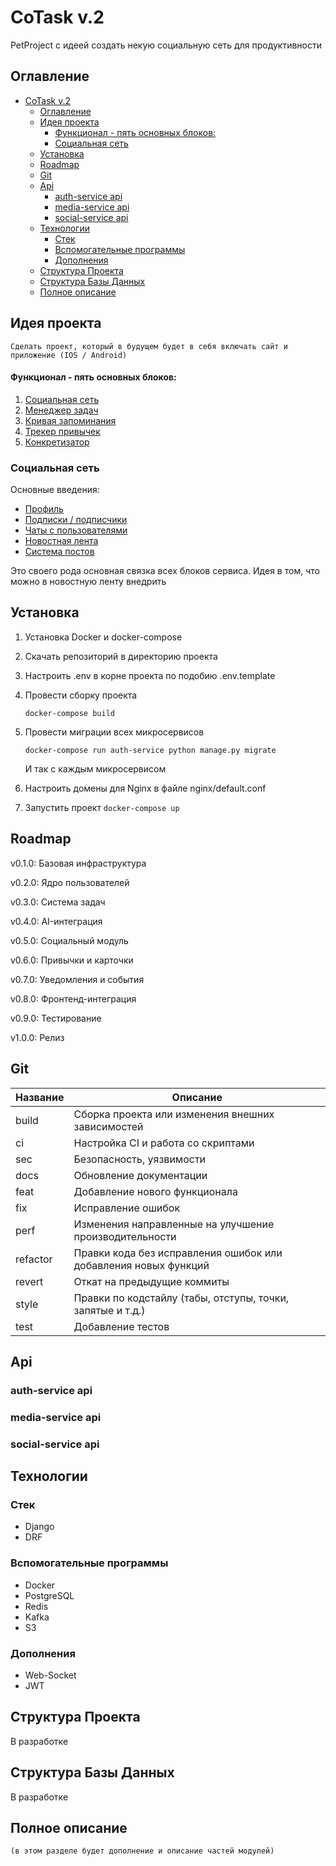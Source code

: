 # CoTask v.2
PetProject с идеей создать некую социальную сеть для продуктивности

## Оглавление
- [CoTask v.2](#cotask-v2)
  - [Оглавление](#оглавление)
  - [Идея проекта](#идея-проекта)
      - [Функционал - пять основных блоков:](#функционал---пять-основных-блоков)
    - [Социальная сеть](#социальная-сеть)
  - [Установка](#установка)
  - [Roadmap](#roadmap)
  - [Git](#git)
  - [Api](#api)
    - [auth-service api](#auth-service-api)
    - [media-service api](#media-service-api)
    - [social-service api](#social-service-api)
  - [Технологии](#технологии)
    - [Стек](#стек)
    - [Вспомогательные программы](#вспомогательные-программы)
    - [Дополнения](#дополнения)
  - [Структура Проекта](#структура-проекта)
  - [Структура Базы Данных](#структура-базы-данных)
  - [Полное описание](#полное-описание)

## Идея проекта
	Сделать проект, который в будущем будет в себя включать сайт и приложение (IOS / Android)

#### Функционал - пять основных блоков:
1. [Социальная сеть](#социальная-сеть)
2. [Менеджер задач](#менеджер-задач)
3. [Кривая запоминания](#кривая-запоминания)
4. [Трекер привычек](#трекер-привычек)
5. [Конкретизатор](#конкретизатор)

### Социальная сеть
Основные введения:
- [Профиль](#профиль)
- [Подписки / подписчики](#подписки)
- [Чаты с пользователями](#чаты-с-пользователями)
- [Новостная лента](#новостная-лента)
- [Система постов](#система-постов)

Это своего рода основная связка всех блоков сервиса.
Идея в том, что можно в новостную ленту внедрить 

## Установка
1. Установка Docker и docker-compose
2. Скачать репозиторий в директорию проекта
3. Настроить .env в корне проекта по подобию .env.template
4. Провести сборку проекта
   
   ```docker-compose build```
5. Провести миграции всех микросервисов
   
   ```docker-compose run auth-service python manage.py migrate```

   И так с каждым микросервисом
6. Настроить домены для Nginx в файле nginx/default.conf
7. Запустить проект
    ```docker-compose up```

## Roadmap
v0.1.0: Базовая инфраструктура

v0.2.0: Ядро пользователей

v0.3.0: Система задач

v0.4.0: AI-интеграция

v0.5.0: Социальный модуль

v0.6.0: Привычки и карточки

v0.7.0: Уведомления и события

v0.8.0: Фронтенд-интеграция

v0.9.0: Тестирование

v1.0.0: Релиз

## Git
| Название | Описание                                                        |
|----------|-----------------------------------------------------------------|
| build	   | Сборка проекта или изменения внешних зависимостей               |
| ci       | Настройка CI и работа со скриптами                              |
| sec      | Безопасность, уязвимости                                        |
| docs	   | Обновление документации                                         |
| feat	   | Добавление нового функционала                                   |
| fix	     | Исправление ошибок                                              |
| perf	   | Изменения направленные на улучшение производительности          |
| refactor | Правки кода без исправления ошибок или добавления новых функций |
| revert   | Откат на предыдущие коммиты                                     |
| style	   | Правки по кодстайлу (табы, отступы, точки, запятые и т.д.)      |
| test	   | Добавление тестов                                               |

## Api
### auth-service api
### media-service api
### social-service api
## Технологии
### Стек
- Django
- DRF
### Вспомогательные программы
- Docker
- PostgreSQL
- Redis
- Kafka
- S3
### Дополнения
- Web-Socket
- JWT
## Структура Проекта
В разработке
## Структура Базы Данных
В разработке
## Полное описание
    (в этом разделе будет дополнение и описание частей модулей)